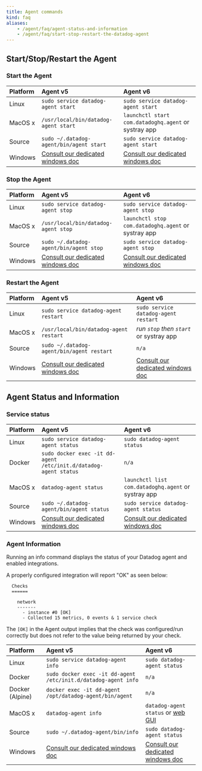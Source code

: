 ```yaml
---
title: Agent commands
kind: faq
aliases:
    - /agent/faq/agent-status-and-information
    - /agent/faq/start-stop-restart-the-datadog-agent
---
```


## Start/Stop/Restart the Agent 
### Start the Agent

|Platform|Agent v5 |Agent v6|
|:--------|:-----|:--------|
|Linux|`sudo service datadog-agent start`|`sudo service datadog-agent start`|
|MacOS x|`/usr/local/bin/datadog-agent start`|`launchctl start com.datadoghq.agent` or systray app |
|Source|`sudo ~/.datadog-agent/bin/agent start`|`sudo service datadog-agent start`|
|Windows|[Consult our dedicated windows doc](/agent/basic_agent_usage/windows)|[Consult our dedicated windows doc](/agent/basic_agent_usage/windows)|

### Stop the Agent

|Platform|Agent v5 |Agent v6|
|:--------|:-----|:--------|
|Linux|`sudo service datadog-agent stop`|`sudo service datadog-agent stop`|
|MacOS x|`/usr/local/bin/datadog-agent stop` |`launchctl stop com.datadoghq.agent` or systray app  |
|Source|`sudo ~/.datadog-agent/bin/agent stop`|`sudo service datadog-agent stop`|
|Windows|[Consult our dedicated windows doc](/agent/basic_agent_usage/windows)|[Consult our dedicated windows doc](/agent/basic_agent_usage/windows)|
### Restart the Agent 

|Platform|Agent v5 |Agent v6|
|:--------|:-----|:--------|
|Linux|`sudo service datadog-agent restart`|`sudo service datadog-agent restart`|
|MacOS x|`/usr/local/bin/datadog-agent restart `|_run `stop` then `start`_ or systray app|
|Source|`sudo ~/.datadog-agent/bin/agent restart`|`n/a`|
|Windows|[Consult our dedicated windows doc](/agent/basic_agent_usage/windows)|[Consult our dedicated windows doc](/agent/basic_agent_usage/windows)|

## Agent Status and Information

### Service status

|Platform|Agent v5 |Agent v6|
|:--------|:-----|:--------|
|Linux|`sudo service datadog-agent status`|`sudo datadog-agent status`|
|Docker|`sudo docker exec -it dd-agent /etc/init.d/datadog-agent status`|`n/a`|
|MacOS x|`datadog-agent status`             | `launchctl list com.datadoghq.agent` or systray app|
|Source|`sudo ~/.datadog-agent/bin/agent status`|`sudo service datadog-agent status`|
|Windows|[Consult our dedicated windows doc](/agent/basic_agent_usage/windows/#status-and-information)|[Consult our dedicated windows doc](/agent/basic_agent_usage/windows/#status-and-information)|

### Agent Information

Running an info command displays the status of your Datadog agent and enabled integrations.

A properly configured integration will report "OK" as seen below:

```
  Checks
  ======

    network
    -------
      - instance #0 [OK]
      - Collected 15 metrics, 0 events & 1 service check
```

The `[OK]` in the Agent output implies that the check was configured/run correctly but does not refer to the value being returned by your check.  

|Platform|Agent v5 |Agent v6|
|:--------|:-----|:--------|
|Linux|`sudo service datadog-agent info`|`sudo datadog-agent status`|
|Docker|`sudo docker exec -it dd-agent /etc/init.d/datadog-agent info`|`n/a`|
|Docker (Alpine)|`docker exec -it dd-agent /opt/datadog-agent/bin/agent`|`n/a`|
|MacOS x|`datadog-agent info`               | `datadog-agent status` or [web GUI](/agent/v6/#using-the-gui)                    |
|Source|`sudo ~/.datadog-agent/bin/info`|`sudo datadog-agent status`|
|Windows|[Consult our dedicated windows doc](/agent/basic_agent_usage/windows/#status-and-information)|[Consult our dedicated windows doc](/agent/basic_agent_usage/windows/#status-and-information)|